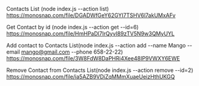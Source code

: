 Contacts List (node index.js --action list)
https://monosnap.com/file/DGADWfGeY62GYI7TSHV6l7akUMxAFv

Get Contact by id (node index.js --action get --id=6)
https://monosnap.com/file/HmHPaDl7IrQyvI89zTV5N9w3QMyUYL

Add contact to Contacts List(node index.js --action add --name Mango --email mango@gmail.com --phone 658-22-22)
https://monosnap.com/file/3W8FdW8DaPHRi4Xee48IP9VWXY6EWE

Remove Contact from Contacts List(node index.js --action remove --id=2)
https://monosnap.com/file/ia5AZB9VDiZqMMmXuaeUeizHthUKGQ
